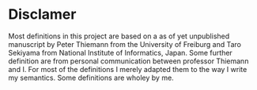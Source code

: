 # Disclamer
Most definitions in this project are based on a as of yet unpublished manuscript by Peter Thiemann from the University of Freiburg and Taro Sekiyama from National Institute of Informatics, Japan.
Some further definition are from personal communication between professor Thiemann and I.
For most of the definitions I merely adapted them to the way I write my semantics. Some definitions are wholey by me.
